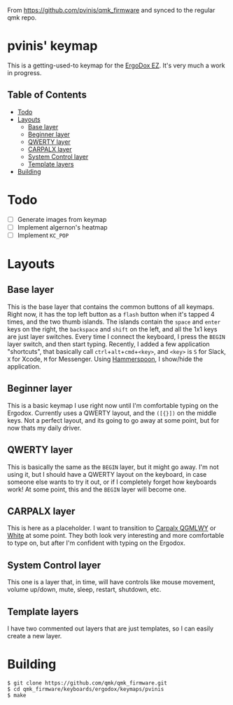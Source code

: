From https://github.com/pvinis/qmk_firmware and synced to the regular qmk repo.

pvinis' keymap
==============

This is a getting-used-to keymap for the [ErgoDox EZ][ez]. It's very much a work in progress.

[ez]: https://ergodox-ez.com/

## Table of Contents

* [Todo](#todo)
* [Layouts](#layouts)
  - [Base layer](#base-layer)
  - [Beginner layer](#beginner-layer)
  - [QWERTY layer](#qwerty-layer)
  - [CARPALX layer](#carpalx-layer)
  - [System Control layer](#system-control-layer)
  - [Template layers](#template-layers)
* [Building](#building)

# Todo

- [ ] Generate images from keymap
- [ ] Implement algernon's heatmap
- [ ] Implement `KC_POP`

# Layouts

## Base layer

This is the base layer that contains the common buttons of all keymaps. Right now, it has the top left button as a `flash` button when it's tapped 4 times, and the two thumb islands. The islands contain the `space` and `enter` keys on the right, the `backspace` and `shift` on the left, and all the 1x1 keys are just layer switches.
Every time I connect the keyboard, I press the `BEGIN` layer switch, and then start typing.
Recently, I added a few application "shortcuts", that basically call `ctrl`+`alt`+`cmd`+`<key>`, and `<key>` is `S` for Slack, `X` for Xcode, `M` for Messenger. Using [Hammerspoon][hammerspoon], I show/hide the application.

[hammerspoon]: http://www.hammerspoon.org/

## Beginner layer

This is a basic keymap I use right now until I'm comfortable typing on the Ergodox. Currently uses a QWERTY layout, and the `([{}])` on the middle keys. Not a perfect layout, and its going to go away at some point, but for now thats my daily driver.

## QWERTY layer

This is basically the same as the `BEGIN` layer, but it might go away. I'm not using it, but I should have a QWERTY layout on the keyboard, in case someone else wants to try it out, or if I completely forget how keyboards work! At some point, this and the `BEGIN` layer will become one.

## CARPALX layer

This is here as a placeholder. I want to transition to [Carpalx QGMLWY][carpalx] or [White][white] at some point. They both look very interesting and more comfortable to type on, but after I'm confident with typing on the Ergodox.

[carpalx]: http://mkweb.bcgsc.ca/carpalx/?full_optimization
[white]: https://github.com/mw8/white_keyboard_layout

## System Control layer

This one is a layer that, in time, will have controls like mouse movement, volume up/down, mute, sleep, restart, shutdown, etc.

## Template layers

I have two commented out layers that are just templates, so I can easily create a new layer.

# Building

```
$ git clone https://github.com/qmk/qmk_firmware.git
$ cd qmk_firmware/keyboards/ergodox/keymaps/pvinis
$ make
```
